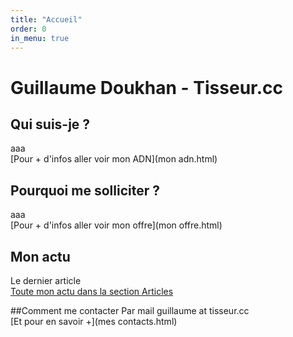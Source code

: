 ```yaml
---
title: "Accueil"
order: 0
in_menu: true
---
```

# Guillaume Doukhan - Tisseur.cc

## Qui suis-je ?
aaa  
[Pour + d'infos aller voir mon ADN](mon adn.html)

## Pourquoi me solliciter ?
aaa  
[Pour + d'infos aller voir mon offre](mon offre.html)

## Mon actu
Le dernier article  
[Toute mon actu dans la section Articles](articles) 

##Comment me contacter
Par mail guillaume at tisseur.cc  
[Et pour en savoir +](mes contacts.html) 